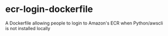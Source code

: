 # ecr-login-dockerfile
A Dockerfile allowing people to login to Amazon's ECR when Python/awscli is not installed locally
